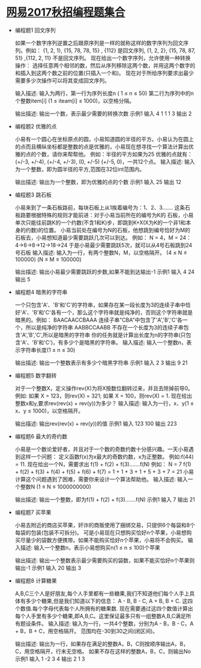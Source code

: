 [网易2017秋招编程题集合](https://www.nowcoder.com/test/2811407/summary)
====================

+ 编程题1 回文序列

    如果一个数字序列逆置之后跟原序列是一样的就称这样的数字序列为回文序列。例如：
    {1, 2, 1}, {15, 78, 78, 15} , {112} 是回文序列, 
    {1, 2, 2}, {15, 78, 87, 51} ,{112, 2, 11} 不是回文序列。
    现在给出一个数字序列，允许使用一种转换操作：
    选择任意两个相邻的数，然后从序列移除这两个数，并用这两个数字的和插入到这两个数之前的位置(只插入一个和)。
    现在对于所给序列要求出最少需要多少次操作可以将其变成回文序列。

    输入描述:
    输入为两行，第一行为序列长度n ( 1 ≤ n ≤ 50) 第二行为序列中的n个整数item[i] (1 ≤ iteam[i] ≤ 1000)，以空格分隔。


    输出描述:
    输出一个数，表示最少需要的转换次数
    示例1
    输入
    4 1 1 1 3
    输出
    2

+ 编程题2 优雅的点

    小易有一个圆心在坐标原点的圆，小易知道圆的半径的平方。小易认为在圆上的点而且横纵坐标都是整数的点是优雅的，小易现在想寻找一个算法计算出优雅的点的个数，请你来帮帮他。
    例如：半径的平方如果为25
    优雅的点就有：(+/-3, +/-4), (+/-4, +/-3), (0, +/-5) (+/-5, 0)，一共12个点。 
    输入描述:
    输入为一个整数，即为圆半径的平方,范围在32位int范围内。


    输出描述:
    输出为一个整数，即为优雅的点的个数
    示例1
    输入
    25
    输出
    12

+ 编程题3 跳石板

    小易来到了一条石板路前，每块石板上从1挨着编号为：1、2、3.......
    这条石板路要根据特殊的规则才能前进：对于小易当前所在的编号为K的 石板，小易单次只能往前跳K的一个约数(不含1和K)步，即跳到K+X(X为K的一个非1和本身的约数)的位置。 小易当前处在编号为N的石板，他想跳到编号恰好为M的石板去，小易想知道最少需要跳跃几次可以到达。
    例如：
    N = 4，M = 24：
    4->6->8->12->18->24
    于是小易最少需要跳跃5次，就可以从4号石板跳到24号石板 
    输入描述:
    输入为一行，有两个整数N，M，以空格隔开。 (4 ≤ N ≤ 100000) (N ≤ M ≤ 100000)


    输出描述:
    输出小易最少需要跳跃的步数,如果不能到达输出-1
    示例1
    输入
    4 24
    输出
    5

+ 编程题4 暗黑的字符串

    一个只包含'A'、'B'和'C'的字符串，如果存在某一段长度为3的连续子串中恰好'A'、'B'和'C'各有一个，那么这个字符串就是纯净的，否则这个字符串就是暗黑的。例如：
    BAACAACCBAAA 连续子串"CBA"中包含了'A','B','C'各一个，所以是纯净的字符串
    AABBCCAABB 不存在一个长度为3的连续子串包含'A','B','C',所以是暗黑的字符串
    你的任务就是计算出长度为n的字符串(只包含'A'、'B'和'C')，有多少个是暗黑的字符串。 
    输入描述:
    输入一个整数n，表示字符串长度(1 ≤ n ≤ 30)


    输出描述:
    输出一个整数表示有多少个暗黑字符串
    示例1
    输入
    2 3
    输出
    9 21

+ 编程题5 数字翻转

    对于一个整数X，定义操作rev(X)为将X按数位翻转过来，并且去除掉前导0。例如:
    如果 X = 123，则rev(X) = 321;
    如果 X = 100，则rev(X) = 1.
    现在给出整数x和y,要求rev(rev(x) + rev(y))为多少？ 
    输入描述:
    输入为一行，x、y(1 ≤ x、y ≤ 1000)，以空格隔开。


    输出描述:
    输出rev(rev(x) + rev(y))的值
    示例1
    输入
    123 100
    输出
    223

+ 编程题6 最大的奇约数

    小易是一个数论爱好者，并且对于一个数的奇数约数十分感兴趣。一天小易遇到这样一个问题： 定义函数f(x)为x最大的奇数约数，x为正整数。 例如:f(44) = 11.
    现在给出一个N，需要求出 f(1) + f(2) + f(3).......f(N)
    例如： N = 7 
    f(1) + f(2) + f(3) + f(4) + f(5) + f(6) + f(7) = 1 + 1 + 3 + 1 + 5 + 3 + 7 = 21
    小易计算这个问题遇到了困难，需要你来设计一个算法帮助他。 
    输入描述:
    输入一个整数N (1 ≤ N ≤ 1000000000)


    输出描述:
    输出一个整数，即为f(1) + f(2) + f(3).......f(N)
    示例1
    输入
    7
    输出
    21

+ 编程题7 买苹果

    小易去附近的商店买苹果，奸诈的商贩使用了捆绑交易，只提供6个每袋和8个每袋的包装(包装不可拆分)。 可是小易现在只想购买恰好n个苹果，小易想购买尽量少的袋数方便携带。如果不能购买恰好n个苹果，小易将不会购买。 
    输入描述:
    输入一个整数n，表示小易想购买n(1 ≤ n ≤ 100)个苹果


    输出描述:
    输出一个整数表示最少需要购买的袋数，如果不能买恰好n个苹果则输出-1
    示例1
    输入
    20
    输出
    3

+ 编程题8 计算糖果

    A,B,C三个人是好朋友,每个人手里都有一些糖果,我们不知道他们每个人手上具体有多少个糖果,但是我们知道以下的信息：
    A - B, B - C, A + B, B + C. 这四个数值.每个字母代表每个人所拥有的糖果数.
    现在需要通过这四个数值计算出每个人手里有多少个糖果,即A,B,C。这里保证最多只有一组整数A,B,C满足所有题设条件。 
    输入描述:
    输入为一行，一共4个整数，分别为A - B，B - C，A + B，B + C，用空格隔开。 范围均在-30到30之间(闭区间)。


    输出描述:
    输出为一行，如果存在满足的整数A，B，C则按顺序输出A，B，C，用空格隔开，行末无空格。 如果不存在这样的整数A，B，C，则输出No
    示例1
    输入
    1 -2 3 4
    输出
    2 1 3